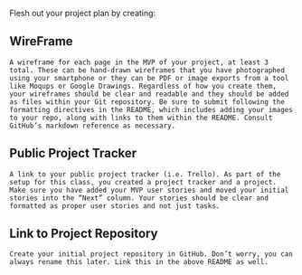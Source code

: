 Flesh out your project plan by creating:
## WireFrame
    A wireframe for each page in the MVP of your project, at least 3 total. These can be hand-drawn wireframes that you have photographed using your smartphone or they can be PDF or image exports from a tool like Moqups or Google Drawings. Regardless of how you create them, your wireframes should be clear and readable and they should be added as files within your Git repository. Be sure to submit following the formatting directives in the README, which includes adding your images to your repo, along with links to them within the README. Consult GitHub’s markdown reference as necessary.
   ## Public Project Tracker
    A link to your public project tracker (i.e. Trello). As part of the setup for this class, you created a project tracker and a project. Make sure you have added your MVP user stories and moved your initial stories into the “Next” column. Your stories should be clear and formatted as proper user stories and not just tasks.
   ## Link to Project Repository
    Create your initial project repository in GitHub. Don’t worry, you can always rename this later. Link this in the above README as well.
